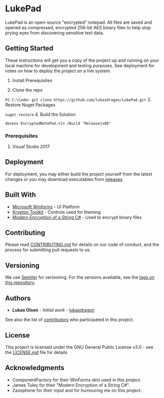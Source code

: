 # LukePad

LukePad is an open-source "encrypted" notepad. All files are saved and opened as compressed, encrypted 256-bit AES binary files to help stop prying eyes from discovering sensitive text data.

## Getting Started

These instructions will get you a copy of the project up and running on your local machine for development and testing purposes. See deployment for notes on how to deploy the project on a live system.
1. Install Prerequisites

2. Clone the repo

```PS C:\Code> git clone https://github.com/lukasdragon/LukePad.git```
3. Restore Nuget Packages

```nuget restore```
4. Build the Solution

```devenv EncryptedNotePad.sln /Build "Release|x86"```

### Prerequisites

1. Visual Studio 2017

## Deployment

For deployment, you may either build the project yourself from the latest changes or you may download executables from [releases](https://github.com/lukasdragon/LukePad/releases) 

## Built With

* [Microsoft Winforms](https://docs.microsoft.com/en-us/dotnet/framework/winforms/) - UI Platform
* [Krypton Toolkit](https://github.com/ComponentFactory/Krypton) - Controls used for theming
* [Modern Encryption of a String C#](https://gist.github.com/jbtule/4336842) - Used to encrypt binary files

## Contributing

Please read [CONTRIBUTING.md](https://github.com/lukasdragon/LukePad/blob/master/CONTRIBUTING.md) for details on our code of conduct, and the process for submitting pull requests to us.

## Versioning

We use [SemVer](http://semver.org/) for versioning. For the versions available, see the [tags on this repository](https://github.com/lukasdragon/LukePad/tags). 

## Authors

* **Lukas Olson** - *Initial work* - [lukasdragon](https://github.com/lukasdragon)

See also the list of [contributors](https://github.com/lukasdragon/LukePad/graphs/contributors) who participated in this project.

## License

This project is licensed under the GNU General Public License v3.0 - see the [LICENSE.md](LICENSE.md) file for details

## Acknowledgments

* ComponentFactory for their WinForms skin used in this project.
* James Tuley for their "Modern Encryption of a String C#". 
* Zaxophone for their input and for humouring me on this project.
